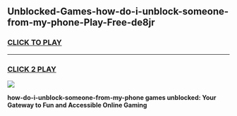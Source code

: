
## Unblocked-Games-how-do-i-unblock-someone-from-my-phone-Play-Free-de8jr
<h3>
<a href="https://premium76.site?title=how-do-i-unblock-someone-from-my-phone&ref=21A">CLICK TO PLAY</a></h3>
<hr>

<h3>
<a href="https://premium76.site?title=how-do-i-unblock-someone-from-my-phone&ref=21A">CLICK 2 PLAY</a>
  
</h3>

<a href="https://premium76.site?title=how-do-i-unblock-someone-from-my-phone&ref=21A"><img src="https://clearcache.store/games.png"></a>


**how-do-i-unblock-someone-from-my-phone games unblocked: Your Gateway to Fun and Accessible Online Gaming**
